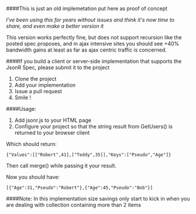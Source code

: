 ####This is just an old implemetation put here as proof of concept

*I've been using this for years without issues and think it's now time to share, and even make a better version it*

This version works perfectly fine, but does not support recursion like the posted spec proposes, and in ajax intensive sites you should see +40% bandwidth gains at least as far as ajax centric traffic is concerned.

####If you build a client or server-side implementation that supports the JsonR Spec, please submit it to the project

1. Clone the project
2. Add your implementation
3. Issue a pull request
4. Smile !



####Usage:

1. Add jsonr.js to your HTML page
2. Configure your project so that the string result from GetUsers() is returned to your browser client

Which should return:

    {"Values":[["Robert",41],["Teddy",35]],"Keys":["Pseudo","Age"]}


Then call merge() while passing it your result.

Now you should have:

    [{"Age":31,"Pseudo":"Robert"},{"Age":45,"Pseudo":"Bob"}]


####Note:
In this implementation size savings only start to kick in when you are dealing with collection containing more than 2 items